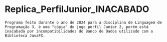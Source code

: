 # Replica_PerfilJunior_INACABADO
    Programa feito durante o ano de 2024 para a disciplina de Linguagem de Programação 3, é uma "cópia" do jogo perfil Junior 2, porém está inacabada por incompatibilidades do Banco de Dados utilizado com a Biblioteca JavaFX.
